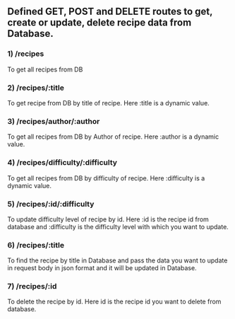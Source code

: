 ## Defined GET, POST and DELETE routes to get, create or update, delete recipe data from Database.

### 1) /recipes
To get all recipes from DB
### 2) /recipes/:title
To get recipe from DB by title of recipe. Here :title is a dynamic value.
### 3) /recipes/author/:author
To get all recipes from DB by Author of recipe. Here :author is a dynamic value.
### 4) /recipes/difficulty/:difficulty
To get all recipes from DB by difficulty of recipe. Here :difficulty is a dynamic value.
### 5) /recipes/:id/:difficulty
To update difficulty level of recipe by id. Here :id is the recipe id from database and :difficulty is the difficulty level with which you want to update.
### 6) /recipes/:title
To find the recipe by title in Database and pass the data you want to update in request body in json format and it will be updated in Database.
### 7) /recipes/:id
To delete the recipe by id. Here id is the recipe id you want to delete from database.
